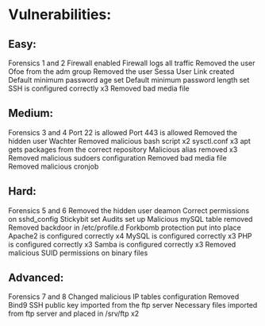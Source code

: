 # Vulnerabilities:

## Easy:
Forensics 1 and 2
Firewall enabled
Firewall logs all traffic
Removed the user Ofoe from the adm group
Removed the user Sessa
User Link created
Default minimum password age set
Default minimum password length set
SSH is configured correctly x3
Removed bad media file


## Medium:
Forensics 3 and 4
Port 22 is allowed
Port 443 is allowed
Removed the hidden user Wachter
Removed malicious bash script x2
sysctl.conf x3
apt gets packages from the correct repository
Malicious alias removed x3
Removed malicious sudoers configuration
Removed bad media file
Removed malicious cronjob



## Hard:
Forensics 5 and 6
Removed the hidden user deamon
Correct permissions on sshd_config
Stickybit set
Audits set up
Malicious mySQL table removed
Removed backdoor in /etc/profile.d
Forkbomb protection put into place 
Apache2 is configured correctly x4
MySQL is configured correctly x3
PHP is configured correctly x3
Samba is configured correctly x3
Removed malicious SUID permissions on binary files


## Advanced:
Forensics 7 and 8
Changed malicious IP tables configuration
Removed Bind9
SSH public key imported from the ftp server
Necessary files imported from ftp server and placed in /srv/ftp x2
